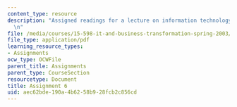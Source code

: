 ```yaml
---
content_type: resource
description: "Assigned readings for a lecture on information technology scenario planning.\r\
  \n"
file: /media/courses/15-598-it-and-business-transformation-spring-2003/aec62bde190a4b6258b928fcb2c856cd_assignment5.pdf
file_type: application/pdf
learning_resource_types:
- Assignments
ocw_type: OCWFile
parent_title: Assignments
parent_type: CourseSection
resourcetype: Document
title: Assignment 6
uid: aec62bde-190a-4b62-58b9-28fcb2c856cd
---
```

